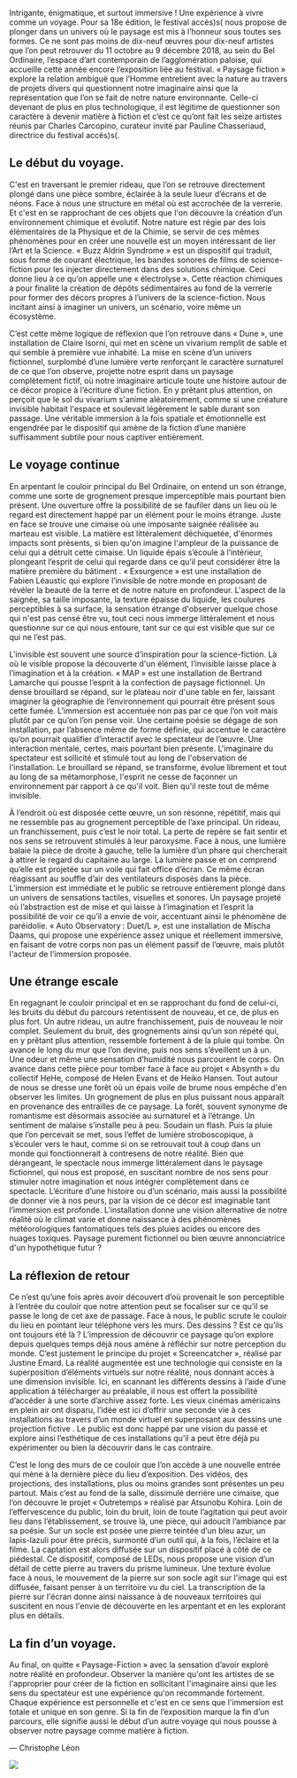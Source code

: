 
Intrigante, énigmatique, et surtout immersive ! Une expérience à vivre comme un voyage. Pour sa 18e édition, le festival accès)s( nous propose de plonger dans un univers où le paysage est mis à l’honneur sous toutes ses formes. Ce ne sont pas moins de dix-neuf œuvres pour dix-neuf artistes que l’on peut retrouver du 11 octobre au 9 décembre 2018, au sein du Bel Ordinaire, l’espace d’art contemporain de l’agglomération paloise, qui accueille cette année encore l’exposition liée au festival. « Paysage fiction » explore la relation ambiguë que l’Homme entretient avec la nature au travers de projets divers qui questionnent notre imaginaire ainsi que la représentation que l’on se fait de notre nature environnante. Celle-ci devenant de plus en plus technologique, il est légitime de questionner son caractère à devenir matière à fiction et c’est ce qu’ont fait les seize artistes réunis par Charles Carcopino, curateur invité par Pauline Chasseriaud, directrice du festival accès)s(.


## Le début du voyage.
 
C'est en traversant le premier rideau, que l’on se retrouve directement plongé dans une pièce sombre, éclairée à la seule lueur d’écrans et de néons. Face à nous une structure en métal où est accrochée de la verrerie. Et c'est en se rapprochant de ces objets que l'on découvre la création d’un environnement chimique et évolutif. 
Notre nature est régie par des lois élémentaires de la Physique et de la Chimie, se servir de ces mêmes phénomènes pour en créer une nouvelle est un moyen intéressant de lier l’Art et la Science. « Buzz Aldrin Syndrome » est un dispositif qui traduit, sous forme de courant électrique, les bandes sonores de films de science-fiction pour les injecter directement dans des solutions chimique. Ceci donne lieu à ce qu’on appelle une « électrolyse ». Cette réaction chimiques a pour finalité la création de dépôts sédimentaires au fond de la verrerie pour former des décors propres à l’univers de la science-fiction. Nous incitant ainsi à imaginer un univers, un scénario, voire même un écosystème.
 
C’est cette même logique de réflexion que l’on retrouve dans « Dune », une installation de Claire Isorni, qui met en scène un vivarium remplit de sable et qui semble à première vue inhabité. La mise en scène d’un univers fictionnel, surplombé d’une lumière verte renforçant le caractère surnaturel de ce que l’on observe, projette notre esprit dans un paysage complètement fictif, où notre imaginaire articule toute une histoire autour de ce décor propice à l’écriture d’une fiction. En y prêtant plus attention, on perçoit que le sol du vivarium s'anime aléatoirement, comme si une créature invisible habitait l'espace et soulevait légèrement le sable durant son passage.  Une véritable immersion à la fois spatiale et émotionnelle est engendrée par le dispositif qui amène de la fiction d’une manière suffisamment subtile pour nous captiver entièrement.
 
 
## Le voyage continue
 
En arpentant le couloir principal du Bel Ordinaire, on entend un son étrange, comme une sorte de grognement presque imperceptible mais pourtant bien présent. Une ouverture offre la possibilité de se faufiler dans un lieu où le regard est directement happé par un élément pour le moins étrange. Juste en face se trouve une cimaise où une imposante saignée réalisée au marteau est visible. La matière est littéralement déchiquetée, d'énormes impacts  sont présents, si bien qu'on imagine l'ampleur de la puissance de celui qui a détruit cette cimaise. Un liquide épais s’écoule à l’intérieur, plongeant l’esprit de celui qui regarde dans ce qu’il peut considérer être la matière première du bâtiment . « Exsurgence » est une installation de Fabien Léaustic qui explore l’invisible de notre monde en proposant de révéler la beauté de la terre et de notre nature en profondeur. L'aspect de la saignée, sa taille imposante, la texture épaisse du liquide, les coulures perceptibles à sa surface, la sensation étrange d'observer quelque chose qui n'est pas censé être vu, tout ceci nous immerge littéralement et nous questionne sur ce qui nous entoure, tant sur ce qui est visible que sur ce qui ne l’est pas. 
 
L’invisible est souvent une source d’inspiration pour la science-fiction. Là où le visible propose la découverte d'un élément, l’invisible laisse place à l’imagination et à la création. « MAP » est une installation de Bertrand Lamarche qui pousse l’esprit à la confection de paysage fictionnel. Un dense brouillard se répand, sur le plateau noir d'une table en fer, laissant imaginer la géographie de l’environnement qui pourrait être présent sous cette fumée. L’immersion est accentuée non pas par ce que l’on voit mais plutôt par ce qu’on l’on pense voir. Une certaine poésie se dégage de son installation, par l’absence même de forme définie, qui accentue le caractère qu’on pourrait qualifier d’interactif avec le spectateur de l’œuvre.  Une interaction mentale, certes, mais pourtant bien présente. L'imaginaire du spectateur est sollicité  et stimulé tout au long de l'observation de l'installation. Le brouillard se répand, se transforme, évolue librement et tout au long de sa métamorphose,  l'esprit ne cesse de façonner un environnement par rapport à ce qu'il voit. Bien qu'il reste tout de même invisible.
 
À l’endroit où est disposée cette œuvre, un son résonne, répétitif, mais qui ne ressemble pas au grognement perceptible de l’axe principal. Un rideau, un franchissement, puis c’est le noir total. La perte de repère se fait sentir et nos sens se retrouvent stimulés à leur paroxysme. Face à nous, une lumière balaie la pièce de droite à gauche, telle la lumière d’un phare qui chercherait à attirer le regard du capitaine au large. La lumière passe et on comprend qu’elle est projetée sur un voile qui fait office d’écran. Ce même écran réagissant au souffle d’air des ventilateurs disposés dans la pièce. L’immersion est immédiate et le public se retrouve entièrement plongé dans un univers de sensations tactiles, visuelles et sonores. Un paysage projeté où l’abstraction est de mise et qui laisse à l’imagination et l’esprit la possibilité de voir ce qu’il a envie de voir, accentuant ainsi le phénomène de paréidolie. « Auto Observatory : Duet/L », est une installation de Mischa Daams, qui propose une expérience assez unique et réellement immersive, en faisant de votre corps non pas un élément passif de l’œuvre, mais plutôt l'acteur de l’immersion proposée.
 
 
## Une étrange escale 
 
En regagnant le couloir principal et en se rapprochant du fond de celui-ci, les bruits du début du parcours retentissent de nouveau, et ce, de plus en plus fort. Un autre rideau, un autre franchissement, puis de nouveau le noir complet. Seulement du bruit, des grognements ainsi qu’un son répété qui, en y prêtant plus attention, ressemble fortement à de la pluie qui tombe. On avance le long du mur que l’on devine, puis nos sens s’éveillent un à un. Une odeur et même une sensation d’humidité nous parcourent le corps. On avance dans cette pièce pour tomber face à face au projet « Absynth » du collectif HeHe, composé de Helen Evans et de Heiko Hansen. Tout autour de nous se dresse une forêt où un épais voile de brume nous empêche d'en observer les limites. Un grognement de plus en plus puissant nous apparaît en provenance des entrailles de ce paysage. La forêt, souvent synonyme de romantisme est désormais associée au surnaturel et à l’étrange. Un sentiment de malaise s’installe peu à peu. Soudain un flash. Puis la pluie que l’on percevait se met, sous l’effet de lumière stroboscopique, à s’écouler vers le haut, comme si on se retrouvait tout à coup dans un monde qui fonctionnerait à contresens de notre réalité. Bien que dérangeant, le spectacle nous immerge littéralement dans le paysage fictionnel, qui nous est proposé, en suscitant nombre de nos sens pour stimuler notre imagination et nous intégrer complètement dans ce spectacle. 
L’écriture d’une histoire ou d’un scénario, mais aussi la possibilité de donner vie à nos peurs, par la vision de ce décor est imaginable tant l’immersion est profonde. L'installation donne une vision alternative de notre réalité où le climat varie et donne naissance à des phénomènes météorologiques fantomatiques tels des pluies acides ou encore des nuages toxiques. Paysage purement fictionnel ou bien œuvre annonciatrice d'un hypothétique futur ?
 

## La réflexion de retour
 
Ce n’est qu’une fois après avoir découvert d’où provenait le son perceptible à l’entrée du couloir que notre attention peut se focaliser sur ce qu’il se passe le long de cet axe de passage. Face à nous, le public scrute le couloir du lieu en pointant leur téléphone vers les murs. Des dessins ? Est ce qu’ils ont toujours été là ? L’impression de découvrir ce paysage qu’on explore depuis quelques temps déjà nous amène à réfléchir sur notre perception du monde. C’est justement le principe du projet « Screencatcher », réalisé par Justine Emard. La réalité augmentée est une technologie qui consiste en la superposition d’éléments virtuels sur notre réalité, nous donnant accès à une dimension invisible. Ici, en scannant les différents dessins à l’aide d’une application à télécharger au préalable, il nous est offert la possibilité d’accéder à une sorte d’archive assez forte. Les vieux cinémas américains en plein air ont disparu, l’idée est ici d’offrir une seconde vie à ces installations au travers d’un monde virtuel en superposant aux dessins une projection fictive . Le public est donc happé par une vision du passé et explore ainsi l’esthétique de ces installations qu’il a peut être déjà pu expérimenter ou bien la découvrir dans le cas contraire.
 
C’est le long des murs de ce couloir que l’on accède à une nouvelle entrée qui mène à la dernière pièce du lieu d’exposition. Des vidéos, des projections, des installations, plus ou moins grandes sont présentes un peu partout. Mais c’est au fond de la salle, dissimulé derrière une cimaise, que l’on découvre le projet « Outretemps » réalisé par Atsunobu Kohira. Loin de l’effervescence du public, loin du bruit, loin de toute l’agitation qui peut avoir lieu dans l’établissement, se trouve là, une pièce, qui adoucit l’ambiance par sa poésie. Sur un socle est posée une pierre teintée d’un bleu azur, un lapis-lazuli pour être précis, surmonté d’un outil qui, à la fois, l’éclaire et la filme. La captation est alors diffusée sur un dispositif placé à côté de ce piédestal. Ce dispositif, composé de LEDs, nous propose une vision d’un détail de cette pierre au travers du prisme lumineux. Une texture évolue face à nous, le mouvement de la pierre sur son socle agit sur l'image qui est diffusée, faisant penser à un territoire vu du ciel.  La transcription de la pierre sur l'écran donne ainsi naissance à de nouveaux territoires qui suscitent en nous l'envie de découverte en les arpentant et en les explorant plus en détails.
 

## La fin d’un voyage.
 
Au final, on quitte « Paysage-Fiction » avec la sensation d’avoir exploré notre réalité en profondeur.  Observer la manière qu'ont les artistes de se l'approprier pour créer de la fiction en sollicitant l'imaginaire ainsi que les sens du spectateur est une expérience qu'on recommande fortement. Chaque expérience est personnelle et c'est en ce sens que l'immersion est totale et unique en son genre. Si la fin de l’exposition marque la fin d’un parcours, elle signifie aussi le début d’un autre voyage qui nous pousse à observer notre paysage comme matière à fiction.


— Christophe Léon


<aside>
    <img src="img/content/immersion/1.jpg">

</aside>